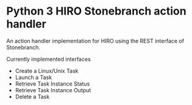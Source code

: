 # Python 3 HIRO Stonebranch action handler

An action handler implementation for HIRO using the REST interface of Stonebranch.

Currently implemented interfaces
  * Create a Linux/Unix Task
  * Launch a Task
  * Retrieve Task Instance Status
  * Retrieve Task Instance Output
  * Delete a Task

